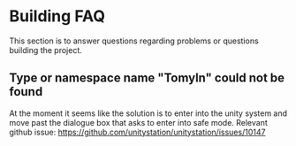 # Building FAQ

This section is to answer questions regarding problems or questions building the project. 

## Type or namespace name "Tomyln" could not be found

At the moment it seems like the solution is to enter into the unity system and move past the dialogue box that asks 
to enter into safe mode. 
Relevant github issue: https://github.com/unitystation/unitystation/issues/10147
